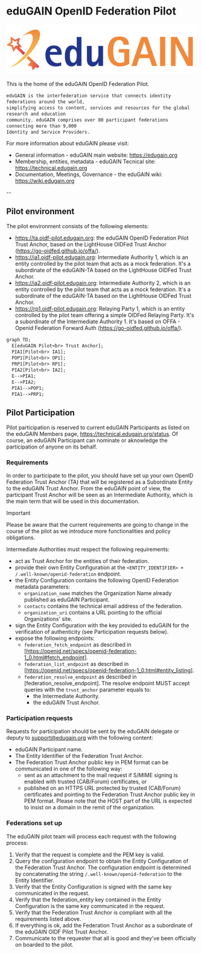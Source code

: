 # eduGAIN OpenID Federation Pilot

![eduGAIN logo](docs/imgs/EduGAIN_logo.png)

This is the home of the eduGAIN OpenID Federation Pilot.

    eduGAIN is the interfederation service that connects identity federations around the world,
    simplifying access to content, services and resources for the global research and education
    community. eduGAIN comprises over 80 participant federations connecting more than 9,000
    Identity and Service Providers.

For more information about eduGAIN please visit:

- General information - eduGAIN main website: https://edugain.org
- Membership, entities, metadata - eduGAIN Tecnical site: https://technical.edugain.org
- Documentation, Meetings, Governance - the eduGAIN wiki: https://wiki.edugain.org

--

## Pilot environment

The pilot environment consists of the following elements:
- https://ta.oidf-pilot.edugain.org: the eduGAIN OpenID Federation Pilot Trust Anchor, based on the LightHouse OIDFed Trust Anchor (https://go-oidfed.github.io/offa/).  
- https://ia1.oidf-pilot.edugain.org: Intermediate Authority 1, which is an entity controlled by the pilot team that acts as a mock federation. It's a subordinate of the eduGAIN-TA based on the LightHouse OIDFed Trust Anchor.
- https://ia2.oidf-pilot.edugain.org: Intermediate Authority 2, which is an entity controlled by the pilot team that acts as a mock federation. It's a subordinate of the eduGAIN-TA based on the LightHouse OIDFed Trust Anchor.
- https://rp1.oidf-pilot.edugain.org: Relaying Party 1, which is an entity controlled by the pilot team offering a simple OIDFed Relaying Party. It's a subordinate of the Intermediate Authority 1. It's based on OFFA - Openid Federation Forward Auth (https://go-oidfed.github.io/offa/).


```mermaid
graph TD;
  E[eduGAIN Pilot<br> Trust Anchor];
  PIA1[Pilot<br> IA1];
  POP1[Pilot<br> OP1];
  PRP1[Pilot<br> RP1];
  PIA2[Pilot<br> IA2];
  E-->PIA1;
  E-->PIA2;
  PIA1-->POP1;
  PIA1-->PRP1;  
```


## Pilot Participation

Pilot participation is reserved to current eduGAIN Participants as listed on the eduGAIN Members page, https://technical.edugain.org/status.
Of course, an eduGAIN Participant can nominate or aknowledge the participation of anyone on its behalf. 

### Requirements

In order to participate to the pilot, you should have set up your own OpenID Federation Trust Anchor (TA) that will be registered as a Subordinate Entity to the eduGAIN Trust Anchor. From the eduGAIN point of view, the participant 
Trust Anchor will be seen as an Intermediate Authority, which is the main term that will be used in this documentation. 

> [!IMPORTANT]  
> Please be aware that the current requirements are going to change in the course
> of the pilot as we introduce more functionalities and policy obligations.  

Intermediate Authorities must respect the following requirements:
- act as Trust Anchor for the entities of their federation.
- provide their own Entity Configuration at the `<ENTITY_IDENTIFIER> + /.well-known/openid-federation` endpoint.
- the Entity Configuration contains the following OpenID Federation metadata parameters:
  - `organization_name` matches the Organization Name already published as eduGAIN Participant.
  - `contacts` contains the technical email address of the federation.
  - `organization_uri` contains a URL pointing to the official Organizations' site.
- sign the Entity Configuration with the key provided to eduGAIN for the verification of authenticity (see Participation requests below). 
- expose the following endpoints:
  - `federation_fetch_endpoint` as described in [https://openid.net/specs/openid-federation-1_0.html#fetch_endpoint].
  - `federation_list_endpoint` as described in [https://openid.net/specs/openid-federation-1_0.html#entity_listing].
  - `federation_resolve_endpoint` as described in [federation_resolve_endpoint]. The resolve endpoint MUST accept queries with the `trust_anchor` parameter equals to:
    - the Intermediate Authority.
    - the eduGAIN Trust Anchor.


### Participation requests

Requests for participation should be sent by the eduGAIN delegate or deputy to [<support@edugain.org>](mailto:support@edugain.org) with the following content:
- eduGAIN Participant name.
- The Entity Identifier of the Federation Trust Anchor.
- The Federation Trust Anchor public key in PEM format can be communicated in one of the following way:
  - sent as an attachment to the mail request if S/MIME signing is enabled with trusted (CAB/Forum) certificates, or
  - published on an HTTPS URL protected by trusted (CAB/Forum) certificates and pointing to the Federation Trust Anchor public key in PEM format. Please note that the HOST part of the URL is expected to insist on a domain in the remit of the organization.

### Federations set up

The eduGAIN pilot team will process each request with the following process:

1. Verify that the request is complete and the PEM key is valid.
2. Query the configuration endpoint to obtain the Entity Configuration of the Federation
Trust Anchor. The configuration endpoint is determined by concatenating the string 
`/.well-known/openid-federation` to the Entity Identifier.
3. Verify that the Entity Configuration is signed with the same key communicated in the request. 
4. Verify that the federation_entity key contained in the Entity Configuration is the
same key communicated in the request.
5. Verify that the Federation Trust Anchor is compliant with all the requirements listed above.
6. If everything is ok, add the Federation Trust Anchor as a subordinate of the eduGAIN OIDF Pilot Trust Anchor.
7. Communicate to the requester that all is good and they've been officially on boarded to the pilot.

